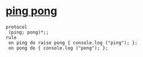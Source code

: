 # [ping pong](ping\_pong.rules)

```
protocol
 (ping; pong)*;;
rule
 on ping do raise pong { console.log ("ping"); };
 on pong do { console.log ("pong"); };
```

